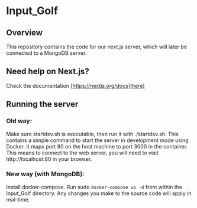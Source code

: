 # Input\_Golf

## Overview
This repository contains the code for our next.js server, which will later be connected to a MongoDB server.

## Need help on Next.js?
Check the documentation [https://nextjs.org/docs](here)

## Running the server

### Old way:
Make sure startdev.sh is executable, then run it with ./startdev.sh. This contains a simple command to start the server in development mode using Docker. It maps port 80 on the host machine to port 3000 in the container. This means to connect to the web server, you will need to visit http://localhost:80 in your browser.
### New way (with MongoDB):
Install docker-compose. Run sudo `docker-compose up -d` from within the Input\_Golf directory. Any changes you make to the source code will apply in real-time.

